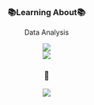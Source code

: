 <h3 align = 'center'>📚Learning About📚</h3>
<p align = 'center'>
   Data Analysis<br>


<!-- <h3 align = 'center'>🛠Tech🛠</h3>
<p align = 'center'>
  <img src="https://img.shields.io/badge/Python-3766AB?style=flat-square&logo=Python&logoColor=white"/>
  <img src="https://img.shields.io/badge/MySQL-EDCE60?style=flat-square&logo=MySql&logoColor=white"/><br>
</p> -->

<!-- <h3 align = 'center'>Interested In</h3>
  <p align = 'center'>
    🎹 & 📸 & 💪
  </p> -->

<p align = 'center'>
  <img src="https://github-readme-stats.vercel.app/api?username=lhshs&show_icons=true"><br>
  <img src="https://github-readme-stats.vercel.app/api/top-langs/?username=lhshs&layout=compact">
</p>

<h3 align = 'center'>💌</h3>
  <p align = 'center'>
<!--     <a href="https://lhshs.tistory.com/"><img src="https://img.shields.io/badge/Blog-ff5a4a?style=flat-square&logo=Tistory&logoColor=white&"/> -->
    <a href="mailto:hs.lion2@gmail.com"><img src="https://img.shields.io/badge/Gmail-4086f4?style=flat-square&logo=Gmail&logoColor=white"/>
  </p>
